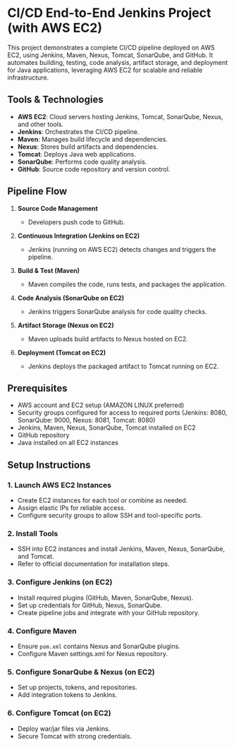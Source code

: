 # CI/CD End-to-End Jenkins Project (with AWS EC2)

This project demonstrates a complete CI/CD pipeline deployed on AWS EC2, using Jenkins, Maven, Nexus, Tomcat, SonarQube, and GitHub. It automates building, testing, code analysis, artifact storage, and deployment for Java applications, leveraging AWS EC2 for scalable and reliable infrastructure.

## Tools & Technologies

- **AWS EC2**: Cloud servers hosting Jenkins, Tomcat, SonarQube, Nexus, and other tools.
- **Jenkins**: Orchestrates the CI/CD pipeline.
- **Maven**: Manages build lifecycle and dependencies.
- **Nexus**: Stores build artifacts and dependencies.
- **Tomcat**: Deploys Java web applications.
- **SonarQube**: Performs code quality analysis.
- **GitHub**: Source code repository and version control.

## Pipeline Flow

1. **Source Code Management**
   - Developers push code to GitHub.

2. **Continuous Integration (Jenkins on EC2)**
   - Jenkins (running on AWS EC2) detects changes and triggers the pipeline.

3. **Build & Test (Maven)**
   - Maven compiles the code, runs tests, and packages the application.

4. **Code Analysis (SonarQube on EC2)**
   - Jenkins triggers SonarQube analysis for code quality checks.

5. **Artifact Storage (Nexus on EC2)**
   - Maven uploads build artifacts to Nexus hosted on EC2.

6. **Deployment (Tomcat on EC2)**
   - Jenkins deploys the packaged artifact to Tomcat running on EC2.

## Prerequisites

- AWS account and EC2 setup (AMAZON LINUX preferred)
- Security groups configured for access to required ports (Jenkins: 8080, SonarQube: 9000, Nexus: 8081, Tomcat: 8080)
- Jenkins, Maven, Nexus, SonarQube, Tomcat installed on EC2
- GitHub repository
- Java installed on all EC2 instances

## Setup Instructions

### 1. Launch AWS EC2 Instances

- Create EC2 instances for each tool or combine as needed.
- Assign elastic IPs for reliable access.
- Configure security groups to allow SSH and tool-specific ports.

### 2. Install Tools

- SSH into EC2 instances and install Jenkins, Maven, Nexus, SonarQube, and Tomcat.
- Refer to official documentation for installation steps.

### 3. Configure Jenkins (on EC2)

- Install required plugins (GitHub, Maven, SonarQube, Nexus).
- Set up credentials for GitHub, Nexus, SonarQube.
- Create pipeline jobs and integrate with your GitHub repository.

### 4. Configure Maven

- Ensure `pom.xml` contains Nexus and SonarQube plugins.
- Configure Maven settings.xml for Nexus repository.

### 5. Configure SonarQube & Nexus (on EC2)

- Set up projects, tokens, and repositories.
- Add integration tokens to Jenkins.

### 6. Configure Tomcat (on EC2)

- Deploy war/jar files via Jenkins.
- Secure Tomcat with strong credentials.

